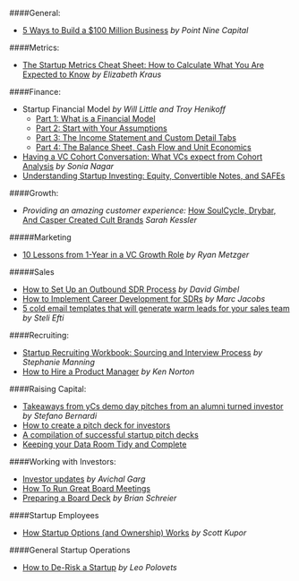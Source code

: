 ####General:
- [5 Ways to Build a $100 Million Business](https://medium.com/point-nine-news/5-ways-to-build-a-100-million-business-c5066181bf50#.2r3jjisjp) _by Point Nine Capital_

####Metrics:
- [The Startup Metrics Cheat Sheet: How to Calculate What You Are Expected to Know](https://blog.mergelane.com/2016/09/26/the-startup-metrics-cheat-sheet-how-to-calculate-what-you-are-expected-to-know/) _by Elizabeth Kraus_

####Finance:
- Startup Financial Model _by Will Little and Troy Henikoff_
  - [Part 1: What is a Financial Model](http://www.techstars.com/content/accelerators/chicago/startup-financial-modeling-part-1-financial-model/)
  - [Part 2: Start with Your Assumptions](http://www.techstars.com/content/accelerators/startup-financial-modeling-part-2-start-assumptions/)
  - [Part 3: The Income Statement and Custom Detail Tabs](http://www.techstars.com/content/accelerators/startup-financial-modeling-part-3-income-statement-custom-detail-tabs/)
  - [Part 4: The Balance Sheet, Cash Flow and Unit Economics](http://www.techstars.com/content/uncategorized/startup-financial-modeling-part-4-balance-sheet-cash-flow-unit-economics/)
- [Having a VC Cohort Conversation: What VCs expect from Cohort Analysis](https://medium.com/midwest-vc-musings/having-a-vc-cohort-conversation-what-vcs-expect-from-cohort-analysis-452eec36bb07#.w1r5guodw) _by Sonia Nagar_
- [Understanding Startup Investing: Equity, Convertible Notes, and SAFEs](https://fundersclub.com/learn/guides/understanding-startup-investments/)

####Growth: 
- _Providing an amazing customer experience:_ [How SoulCycle, Drybar, And Casper Created Cult Brands](https://www.fastcompany.com/3065284/the-fast-company-innovation-festival/how-soulcycle-drybar-and-casper-created-cult-brands) _Sarah Kessler_

#####Marketing
- [10 Lessons from 1-Year in a VC Growth Role](https://medium.com/madrona-venture-group/10-lessons-from-1-year-in-a-vc-growth-role-29f50665aa18/) _by Ryan Metzger_

#####Sales
- [How to Set Up an Outbound SDR Process](http://blog.closeriq.com/2016/10/outbound-sdr-process/) _by David Gimbel_
- [How to Implement Career Development for SDRs](http://blog.closeriq.com/2016/08/sdr-career-development/) _by Marc Jacobs_
- [5 cold email templates that will generate warm leads for your sales team](http://blog.close.io/5-cold-email-templates-that-will-generate-warm-leads-for-your-sales-team) _by Steli Efti_

####Recruiting:
- [Startup Recruiting Workbook: Sourcing and Interview Process](http://www.work-bench.com/blog/2016/09/21/startup-recruiting-workbook-sourcing-and-interviewing-process/) _by Stephanie Manning_
- [How to Hire a Product Manager](https://www.kennorton.com/essays/productmanager.html) _by Ken Norton_

####Raising Capital:
- [Takeaways from yCs demo day pitches from an alumni turned investor](https://medium.com/@stefanobernardi/takeaways-from-ycs-demo-day-pitches-from-an-alumni-turned-investor-292af1c03540#.t30v1rozu) _by Stefano Bernardi_
- [How to create a pitch deck for investors](https://www.marsdd.com/mars-library/how-to-create-a-pitch-deck-for-investors/)
- [A compilation of successful startup pitch decks](http://bestpitchdecks.com/)
- [Keeping your Data Room Tidy and Complete](http://norrisnode.com/the-basics-keeping-your-data-room-tidy-and-complete/)

####Working with Investors:
- [Investor updates](https://avichal.wordpress.com/2016/10/25/investor-updates/) _by Avichal Garg_
- [How To Run Great Board Meetings](https://medium.com/kima-ventures/how-to-run-your-board-meetings-30b613668b21#.23bjm678h)
- [Preparing a Board Deck](https://www.sequoiacap.com/article/preparing-a-board-deck/) _by Brian Schreier_

####Startup Employees
- [How Startup Options (and Ownership) Works](http://a16z.com/2016/08/24/options-ownership/) _by Scott Kupor_

####General Startup Operations
- [How to De-Risk a Startup](https://codingvc.com/how-to-de-risk-a-startup) _by Leo Polovets_